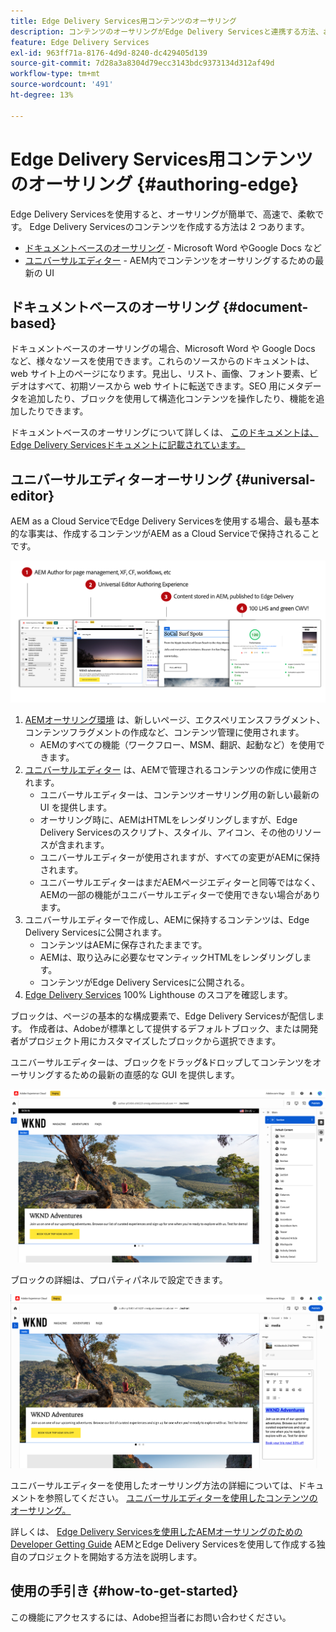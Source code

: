 ```yaml
---
title: Edge Delivery Services用コンテンツのオーサリング
description: コンテンツのオーサリングがEdge Delivery Servicesと連携する方法、およびEdge Delivery Servicesと共にAEMコンテンツをオーサリングする方法について説明します。
feature: Edge Delivery Services
exl-id: 963ff71a-8176-4d9d-8240-dc429405d139
source-git-commit: 7d28a3a8304d79ecc3143bdc9373134d312af49d
workflow-type: tm+mt
source-wordcount: '491'
ht-degree: 13%

---
```


# Edge Delivery Services用コンテンツのオーサリング {#authoring-edge}

Edge Delivery Servicesを使用すると、オーサリングが簡単で、高速で、柔軟です。 Edge Delivery Servicesのコンテンツを作成する方法は 2 つあります。

* [ドキュメントベースのオーサリング](#document-based) - Microsoft Word やGoogle Docs など
* [ユニバーサルエディター](#universal-editor) - AEM内でコンテンツをオーサリングするための最新の UI

## ドキュメントベースのオーサリング {#document-based}

ドキュメントベースのオーサリングの場合、Microsoft Word や Google Docs など、様々なソースを使用できます。これらのソースからのドキュメントは、web サイト上のページになります。見出し、リスト、画像、フォント要素、ビデオはすべて、初期ソースから web サイトに転送できます。SEO 用にメタデータを追加したり、ブロックを使用して構造化コンテンツを操作したり、機能を追加したりできます。

ドキュメントベースのオーサリングについて詳しくは、 [このドキュメントは、Edge Delivery Servicesドキュメントに記載されています。](/help/edge/docs/authoring.md)

## ユニバーサルエディターオーサリング {#universal-editor}

AEM as a Cloud ServiceでEdge Delivery Servicesを使用する場合、最も基本的な事実は、作成するコンテンツがAEM as a Cloud Serviceで保持されることです。

![AEMオーサリングとEdge Delivery Servicesの連携](assets/how-aem-edge-works.png)

1. [AEMオーサリング環境](/help/sites-cloud/authoring/getting-started/quick-start.md) は、新しいページ、エクスペリエンスフラグメント、コンテンツフラグメントの作成など、コンテンツ管理に使用されます。
   * AEMのすべての機能（ワークフロー、MSM、翻訳、起動など）を使用できます。
1. [ユニバーサルエディター](/help/implementing/universal-editor/authoring.md) は、AEMで管理されるコンテンツの作成に使用されます。
   * ユニバーサルエディターは、コンテンツオーサリング用の新しい最新の UI を提供します。
   * オーサリング時に、AEMはHTMLをレンダリングしますが、Edge Delivery Servicesのスクリプト、スタイル、アイコン、その他のリソースが含まれます。
   * ユニバーサルエディターが使用されますが、すべての変更がAEMに保持されます。
   * ユニバーサルエディターはまだAEMページエディターと同等ではなく、AEMの一部の機能がユニバーサルエディターで使用できない場合があります。
1. ユニバーサルエディターで作成し、AEMに保持するコンテンツは、Edge Delivery Servicesに公開されます。
   * コンテンツはAEMに保存されたままです。
   * AEMは、取り込みに必要なセマンティックHTMLをレンダリングします。
   * コンテンツがEdge Delivery Servicesに公開される。
1. [Edge Delivery Services](/help/edge/developer/keeping-it-100.md) 100% Lighthouse のスコアを確認します。

ブロックは、ページの基本的な構成要素で、Edge Delivery Servicesが配信します。 作成者は、Adobeが標準として提供するデフォルトブロック、または開発者がプロジェクト用にカスタマイズしたブロックから選択できます。

ユニバーサルエディターは、ブロックをドラッグ&amp;ドロップしてコンテンツをオーサリングするための最新の直感的な GUI を提供します。

![ユニバーサルエディターでのブロックのドラッグ&amp;ドロップ](assets/blocks.png)

ブロックの詳細は、プロパティパネルで設定できます。

![ブロックプロパティの設定](assets/block-properties.png)

ユニバーサルエディターを使用したオーサリング方法の詳細については、ドキュメントを参照してください。 [ユニバーサルエディターを使用したコンテンツのオーサリング。](/help/implementing/universal-editor/authoring.md)

詳しくは、 [Edge Delivery Servicesを使用したAEMオーサリングのための Developer Getting Guide](/help/edge/edge-dev-getting-started.md) AEMとEdge Delivery Servicesを使用して作成する独自のプロジェクトを開始する方法を説明します。

## 使用の手引き {#how-to-get-started}

この機能にアクセスするには、Adobe担当者にお問い合わせください。
